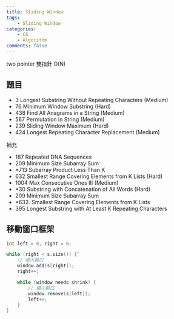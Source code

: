 ```yaml
---
title: Sliding Window
tags:  
    - Sliding Window
categories: 
    - CS
    - Algorithm
comments: false
---
```


two pointer 雙指針 O(N)


## 題目

- 3 Longest Substring Without Repeating Characters (Medium)
- 76 Minimum Window Substring (Hard)
- 438 Find All Anagrams in a String (Medium)
- 567 Permutation in String (Medium)
- 239 Sliding Window Maximum (Hard)
- 424 Longest Repeating Character Replacement (Medium)

補充
- 187 Repeated DNA Sequences
- 209 Minimum Size Subarray Sum
- *713 Subarray Product Less Than K
- 632 Smallest Range Covering Elements from K Lists (Hard)
- 1004 Max Consecutive Ones III (Medium)
- *30 Substring with Concatenation of All Words (Hard)
- 209 Minimum Size Subarray Sum
- *632. Smallest Range Covering Elements from K Lists
- 395 Longest Substring with At Least K Repeating Characters


## 移動窗口框架

```cpp
int left = 0, right = 0;

while (right < s.size()) {`
    // 增大窗口
    window.add(s[right]);
    right++;

    while (window needs shrink) {
        // 縮小窗口
        window.remove(s[left]);
        left++;
    }
}
```





